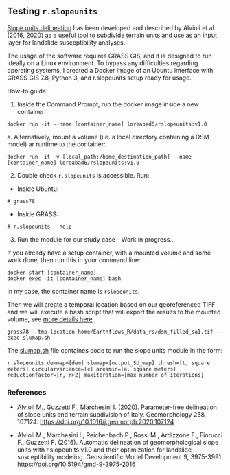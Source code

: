 
## Testing `r.slopeunits`

[Slope units delineation](http://geomorphology.irpi.cnr.it/tools/slope-units) has been developed and described by Alvioli et al. ([2016](https://gmd.copernicus.org/articles/9/3975/2016/), [2020](https://www.sciencedirect.com/science/article/pii/S0169555X20300969)) as a useful tool to subdivide terrain units and use as an input layer for landslide susceptibility analyses.

The usage of the software requires GRASS GIS, and it is designed to run ideally on a Linux environment. To bypass any difficulties regarding operating systems, I created a Docker Image of an Ubuntu interface with GRASS GIS 7.8, Python 3, and r.slopeunits setup ready for usage. 

How-to guide: 
  
1. Inside the Command Prompt, run the docker image inside a new container: 
```
docker run -it --name [container_name] loreabad6/rslopeunits:v1.0
```

  a. Alternatively, mount a volume (i.e. a local directory containing a DSM model) ar runtime to the container:
```
docker run -it -v [local_path:/home_destination_path] --name [container_name] loreabad6/rslopeunits:v1.0
```

2. Double check `r.slopeunits` is accessible. Run:
  - Inside Ubuntu:
  
```
# grass78
```
- Inside GRASS:
```
# r.slopeunits --help
```

3. Run the module for our study case - Work in progress...

If you already have a setup container, with a mounted volume and some work done, then run this in your command line:

```
docker start [container_name]
docker exec -it [container_name] bash
```
In my case, the container name is `rslopeunits`.

Then we will create a temporal location based on our georeferenced TIFF and we will execute a bash script that will export the results to the mounted volume, see [more details here](https://grass.osgeo.org/grass78/manuals/grass7.html#batch-jobs-with-the-exec-interface).

```
grass78 --tmp-location home/Earthflows_R/data_rs/dsm_filled_sa1.tif --exec slumap.sh
```

The [slumap.sh](slumap.sh) file containes code to run the slope units module in the form:

```
r.slopeunits demmap=[dem] slumap=[output_SU_map] thresh=[t, square meters] circularvariance=[c] areamin=[a, square meters] reductionfactor=[r, r>2] maxiteration=[max number of iterations]
```

### References

- Alvioli M., Guzzetti F., Marchesini I. (2020). Parameter-free delineation of slope units and terrain subdivision of Italy. Geomorphology 258, 107124. https://doi.org/10.1016/j.geomorph.2020.107124

- Alvioli M., Marchesini I., Reichenbach P., Rossi M., Ardizzone F., Fiorucci F., Guzzetti F. (2016). Automatic delineation of geomorphological slope units with r.slopeunits v1.0 and their optimization for landslide susceptibility modeling. Geoscientific Model Development 9, 3975-3991. https://doi.org/10.5194/gmd-9-3975-2016